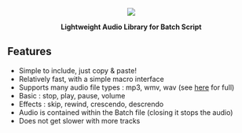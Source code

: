 <p align="center">
  <img src="https://i.imgur.com/nsDyBdf.png">
</p>
<p align="center">
  <b>Lightweight Audio Library for Batch Script</b>
</p>

## Features

* Simple to include, just copy & paste!
* Relatively fast, with a simple macro interface
* Supports many audio file types : mp3, wmv, wav (see [here](https://support.microsoft.com/en-us/topic/file-types-supported-by-windows-media-player-32d9998e-dc8f-af54-7ba1-e996f74375d9) for full)
* Basic : stop, play, pause, volume
* Effects : skip, rewind, crescendo, descrendo
* Audio is contained within the Batch file (closing it stops the audio)
* Does not get slower with more tracks
